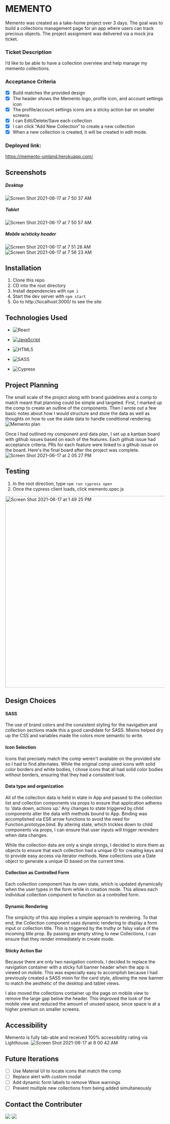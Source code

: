 # MEMENTO

Memento was created as a take-home project over 3 days. The goal was to build a collections management page for an app where users can track precious objects. The project assignment was delivered via a mock jira ticket.

### Ticket Description
I’d like to be able to have a collection overview and help manage my memento collections.  

### Acceptance Criteria
- [x] Build matches the provided design 
- [x] The header shows the Memento logo, profile icon, and account settings icon
- [x] The profile/account settings icons are a sticky action bar on smaller screens
- [x] I can Edit/Delete/Save each collection
- [x] I can click “Add New Collection” to create a new collection
- [x] When a new collection is created, it will be created in edit mode. 

### Deployed link:
https://memento-umland.herokuapp.com/

## Screenshots
##### Desktop
![Screen Shot 2021-06-17 at 7 50 37 AM](https://user-images.githubusercontent.com/72086109/122394345-de0bb600-cf43-11eb-9c95-189fd34f870d.png)
##### Tablet
![Screen Shot 2021-06-17 at 7 50 57 AM](https://user-images.githubusercontent.com/72086109/122394364-e532c400-cf43-11eb-92b3-2e26b00de34e.png)
##### Mobile w/sticky header
![Screen Shot 2021-06-17 at 7 51 28 AM](https://user-images.githubusercontent.com/72086109/122394405-f2e84980-cf43-11eb-9df7-984059aee6ca.png) ![Screen Shot 2021-06-17 at 7 56 23 AM](https://user-images.githubusercontent.com/72086109/122394419-f67bd080-cf43-11eb-9fb5-c7d899d956ed.png)

## Installation
1. Clone this repo
2. CD into the root directory
3. Install dependencies with `npm i`
4. Start the dev server with `npm start`
5. Go to http://localhost:3000/ to see the site

## Technologies Used
- ![React](https://img.shields.io/badge/react%20-%2320232a.svg?&style=for-the-badge&logo=react&logoColor=%2361DAFB)

- [![JavaScript](https://img.shields.io/badge/javascript%20-%23323330.svg?&style=for-the-badge&logo=javascript&logoColor=%23F7DF1E)](https://www.javascript.com/)

- ![HTML5](https://img.shields.io/badge/html5%20-%23E34F26.svg?&style=for-the-badge&logo=html5&logoColor=white)

- ![SASS](https://img.shields.io/badge/SASS%20-hotpink.svg?&style=for-the-badge&logo=SASS&logoColor=white)

- ![Cypress](https://img.shields.io/badge/cypress%20-%2317202C.svg?&style=for-the-badge&logo=cypress&logoColor=white)

## Project Planning
The small scale of the project along with brand guidelines and a comp to match meant that planning could be simple and targeted. First, I marked up the comp to create an outline of the components. Then I wrote out a few basic notes about how I would structure and store the data as well as thoughts on how to use the state data to handle conditional rendering. 
![Memento plan](https://user-images.githubusercontent.com/72086109/122402539-92f5a100-cf4b-11eb-941d-4d7de33e4d7f.jpg)   

Once I had outlined my component and data plan, I set up a kanban board with github issues based on each of the features. Each github issue had acceptance criteria. PRs for each feature were linked to a github issue on the board. Here's the final board after the project was complete.  
![Screen Shot 2021-06-17 at 2 05 27 PM](https://user-images.githubusercontent.com/72086109/122450849-7a9a7c00-cf75-11eb-8b47-14a5179ff08f.png)

## Testing
1. In the root direction, type `npm run cypress open`
2. Once the cypress client loads, click memento.spec.js
<img width="605" alt="Screen Shot 2021-06-17 at 1 49 25 PM" src="https://user-images.githubusercontent.com/72086109/122451110-c6e5bc00-cf75-11eb-92e8-6778ad197618.png">


## Design Choices

#### SASS
The use of brand colors and the consistent styling for the navigation and collection sections made this a good candidate for SASS. Mixins helped dry up the CSS and variables made the colors more semantic to write. 

#### Icon Selection
Icons that precisely match the comp weren't available on the provided site so I had to find alternates. While the original comp used icons with solid color borders and white bodies, I chose icons that all had solid color bodies without borders, ensuring that they had a consistent look.  

#### Data type and organization
All of the collection data is held in state in App and passed to the collection list and collection components via props to ensure that application adheres to 'data down, actions up.' Any changes to state triggered by child components alter the data with methods bound to App. Binding was accomplished via ES6 arrow functions to avoid the need for Function.prototype.bind. By altering state, which trickles down to child components via props, I can ensure that user inputs will trigger rerenders when data changes. 

While the collection data are only a single strings, I decided to store them as objects to ensure that each collection had a unique ID for creating keys and to provide easy access via iterator methods. New collections use a Date object to generate a unique ID based on the current time. 

#### Collection as Controlled Form
Each collection component has its own state, which is updated dynamically when the user types in the form while in creation mode. This allows each individual collection component to function as a controlled form. 

#### Dynamic Rendering
The simplicity of this app implies a simple approach to rendering. To that end, the Collection component uses dynamic rendering to display a form input or collection title. This is triggered by the truthy or falsy value of the incoming title prop. By passing an empty string to new Collections, I can ensure that they render immediately in create mode. 

#### Sticky Action Bar
Because there are only two navigation controls, I decided to replace the navigation container with a sticky full banner header when the app is viewed on mobile. This was especially easy to accomplish because I had previously created a SASS mixin for the card style, allowing the new banner to match the aesthetic of the desktop and tablet views.  

I also moved the collections container up the page on mobile view to remove the large gap below the header. This improved the look of the mobile view and reduced the amount of unused space, since space is at a higher premium on smaller screens. 

## Accessibility
Memento is fully tab-able and received 100% accessibility rating via Lighthouse.
![Screen Shot 2021-06-17 at 8 00 42 AM](https://user-images.githubusercontent.com/72086109/122397704-35f7ec00-cf47-11eb-94d9-0af11b167310.png)

## Future Iterations
- [ ] Use Material UI to locate icons that match the comp
- [ ] Replace alert with custom modal
- [ ] Add dynamic form labels to remove Wave warnings
- [ ] Prevent multiple new collections from being added simultaneously

## Contact the Contributer
[<img src="https://img.shields.io/badge/LinkedIn-matt--umland-informational?style=for-the-badge&labelColor=black&logo=linkedin&logoColor=0077b5&&color=0FBBD6"/>][linkedin2]
[<img src="https://img.shields.io/badge/Github-mattumland-informational?style=for-the-badge&labelColor=black&logo=github&color=8B0BD5"/>][github2]

<!-- Personal Definitions  -->
[linkedin2]: https://www.linkedin.com/in/matt-umland-he-him-4264455b/
[github2]: https://github.com/mattumland

